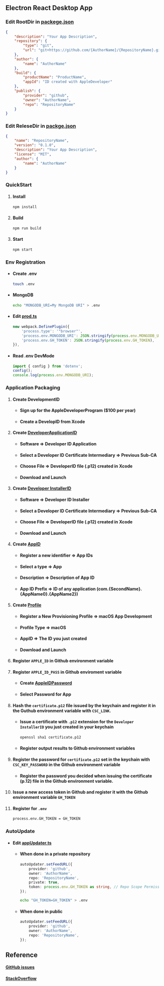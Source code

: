 ## Electron React Desktop App

### Edit RootDir in [packege.json](packge.json)

```json
{
    "description": "Your App Description",
    "repository": {
        "type": "git",
        "url": "git+https://github.com/{AuthorName}/{RepositoryName}.git"
    },
    "author": {
        "name": "AuthorName"
    },
    "build": {
        "productName": "ProductName",
        "appId": "ID created with AppleDeveloper"
    },
    "publish": {
        "provider": "github",
        "owner": "AuthorName",
        "repo": "RepositoryName"
    }
}
```

### Edit ReleseDir in [packge.json](release/app/packge.json)

```json
{
    "name": "RepositoryName",
    "version": "0.1.0",
    "description": "Your App Description",
    "license": "MIT",
    "author": {
        "name": "AuthorName"
    }
}
```

### QuickStart

1. #### Install

    ```bash
    npm install
    ```

2. #### Build

    ```bash
    npm run build
    ```

3. #### Start

    ```bash
    npm start
    ```

### Env Registration

-   #### Create .env

    ```bash
    touch .env
    ```

-   #### MongoDB

    ```bash
    echo "MONGODB_URI=My MongoDB URI" > .env
    ```

-   #### Edit [prod.ts](.erb/configs/webpack.config.main.prod.ts)

    ```typescript
    new webpack.DefinePlugin({
        'process.type': '"browser"',
        'process.env.MONGODB_URI': JSON.stringify(process.env.MONGODB_URI),
        'process.env.GH_TOKEN': JSON.stringify(process.env.GH_TOKEN),
    }),
    ```

-   #### Read .env DevMode

    ```typescript
    import { config } from 'dotenv';
    config();
    console.log(process.env.MONGODB_URI);
    ```

### Application Packaging

1. #### Create DevelopmentID

    - #### Sign up for the AppleDeveloperProgram ($100 per year)

    - #### Create a DevelopID from Xcode

2. #### Create [DeveloperApplicationID](https://developer.apple.com/account/resources/certificates/add)

    - #### Software => Developer ID Application

    - #### Select a Developer ID Certificate Intermediary => Previous Sub-CA

    - #### Choose File => DeveloperID file (.p12) created in Xcode

    - #### Download and Launch

3. #### Create [Developer InstallerID](https://developer.apple.com/account/resources/certificates/add)

    - #### Software => Developer ID Installer

    - #### Select a Developer ID Certificate Intermediary => Previous Sub-CA

    - #### Choose File => DeveloperID file (.p12) created in Xcode

    - #### Download and Launch

4. #### Create [AppID](https://developer.apple.com/account/resources/identifiers/list)

    - #### Register a new identifier => App IDs

    - #### Select a type => App

    - #### Description => Description of App ID

    - #### App ID Prefix => ID of any application (com.{SecondName}.{AppName0}.{AppName2})

5. #### Create [Profile](https://developer.apple.com/account/resources/profiles/add)

    - #### Register a New Provisioning Profile => macOS App Development

    - #### Profile Type => macOS

    - #### AppID => The ID you just created

    - #### Download and Launch

6. #### Register `APPLE_ID` in Github environment variable

7. #### Register `APPLE_ID_PASS` in Github enviroment variable

    - #### Create [AppleIDPassword](https://appleid.apple.com/account/manage)

    - #### Select Password for App

8. #### Hash the `certificate.p12` file issued by the keychain and register it in the Guthub environment variable with `CSC_LINK`.

    - #### Issue a certificate with `.p12` extension for the `Developer InstallerID` you just created in your keychain

        ```bash
        openssl sha1 certificate.p12
        ```

    - #### Register output results to Github environment variables

9. #### Register the password for `certificate.p12` set in the keychain with `CSC_KEY_PASSWORD` in the Github environment variable

    - #### Register the password you decided when issuing the certificate (p.12) file in the Github environment variable.

10. #### Issue a new access token in Github and register it with the Github environment variable `GH_TOKEN`

11. #### Register for `.env`

    ```txt
    process.env.GH_TOKEN = GH_TOKEN
    ```

### AutoUpdate

-   #### Edit [appUpdater.ts](src/main/event/appUpdater.ts)

    -   #### When done in a private repository

        ```typescript
        autoUpdater.setFeedURL({
            provider: 'github',
            owner: 'AuthorName',
            repo: 'RepositoryName',
            private: true,
            token: process.env.GH_TOKEN as string, // Repo Scope Permission
        });
        ```

        ```bash
        echo "GH_TOKEN=GH_TOKEN" > .env
        ```

    -   #### When done in public

        ```typescript
        autoUpdater.setFeedURL({
            provider: 'github',
            owner: 'AuthorName',
            repo: 'RepositoryName',
        });
        ```

## Reference

#### [GitHub issues](https://github.com/electron-react-boilerplate/electron-react-boilerplate/issues/400)

#### [StackOverflow](https://stackoverflow.com/questions/tagged/electron-react-boilerplate)
